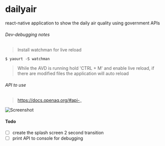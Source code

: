 # dailyair
react-native application to show the daily air quality using government APIs

###### Dev-debugging notes
> Install watchman for live reload
```
$ yaourt -S watchman
```

> While the AVD is running hold 'CTRL + M' and enable live reload, if there are modified files the application
> will auto reload

###### API to use
> https://docs.openaq.org/#api-_

![Screenshot](https://raw.githubusercontent.com/jasonh9/dailyair/master/screenshot.png)

#### Todo
- [ ] create the splash screen 2 second transition
- [ ] print API to console for debugging
